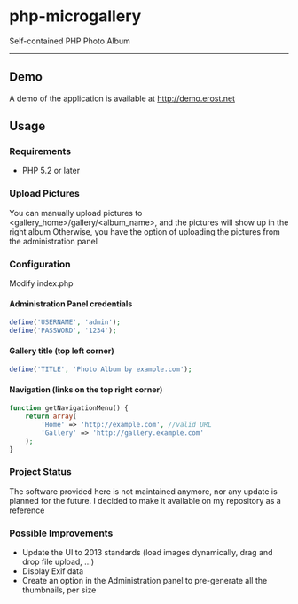 # php-microgallery

Self-contained PHP Photo Album

***
## Demo 

A demo of the application is available at http://demo.erost.net

## Usage

### Requirements

* PHP 5.2 or later

### Upload Pictures

You can manually upload pictures to &lt;gallery_home&gt;/gallery/&lt;album_name&gt;, and the pictures will show up in the right album
Otherwise, you have the option of uploading the pictures from the administration panel

### Configuration

Modify index.php

#### Administration Panel credentials

```php
define('USERNAME', 'admin');
define('PASSWORD', '1234');
```

#### Gallery title (top left corner)

```php
define('TITLE', 'Photo Album by example.com');
```

#### Navigation (links on the top right corner)

```php
function getNavigationMenu() {
	return array(
		'Home' => 'http://example.com', //valid URL
		'Gallery' => 'http://gallery.example.com'
	);
}
```

### Project Status

The software provided here is not maintained anymore, nor any update is planned for the future.
I decided to make it available on my repository as a reference

### Possible Improvements

* Update the UI to 2013 standards (load images dynamically, drag and drop file upload, ...)
* Display Exif data
* Create an option in the Administration panel to pre-generate all the thumbnails, per size

